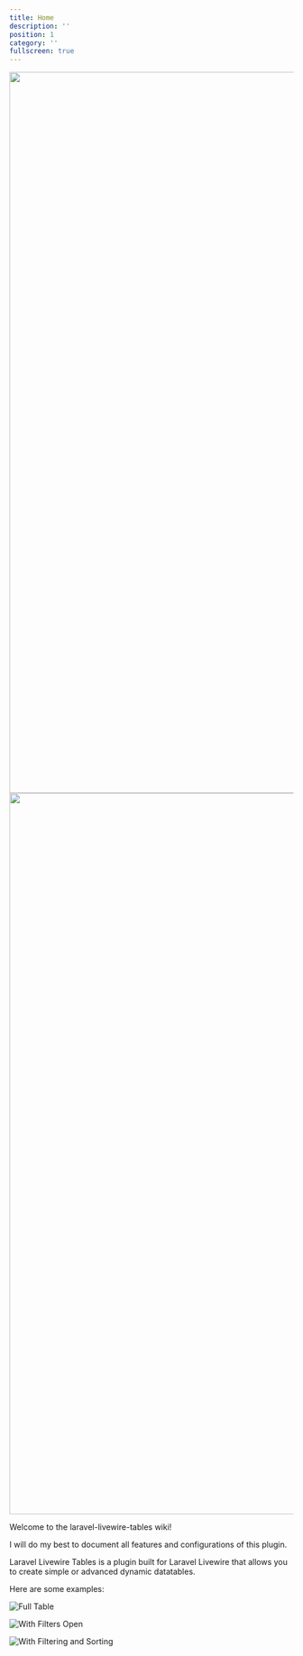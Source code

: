 ```yaml
---
title: Home
description: ''
position: 1
category: ''
fullscreen: true
---
```


<img src="https://banners.beyondco.de/Laravel%20Livewire%20Tables.png?theme=light&packageName=rappasoft%2Flaravel-livewire-tables&pattern=hideout&style=style_1&description=A+dynamic+table+component+for+Laravel+Livewire&md=1&fontSize=100px&images=table" class="light-img" width="1280" alt=""/>
<img src="https://banners.beyondco.de/Laravel%20Livewire%20Tables.png?theme=dark&packageName=rappasoft%2Flaravel-livewire-tables&pattern=hideout&style=style_1&description=A+dynamic+table+component+for+Laravel+Livewire&md=1&fontSize=100px&images=table" class="dark-img" width="1280" alt=""/>

Welcome to the laravel-livewire-tables wiki!

I will do my best to document all features and configurations of this plugin.

Laravel Livewire Tables is a plugin built for Laravel Livewire that allows you to create simple or advanced dynamic datatables.

Here are some examples:

![Full Table](https://i.imgur.com/2kfibjR.png)

![With Filters Open](https://i.imgur.com/OHpuOmf.png)

![With Filtering and Sorting](https://i.imgur.com/niBhMPR.png)